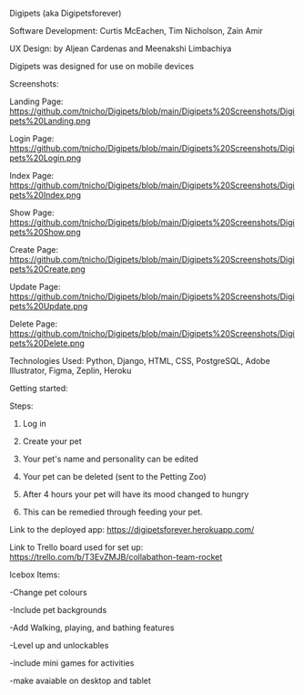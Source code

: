 Digipets (aka Digipetsforever)

Software Development: Curtis McEachen, Tim Nicholson, Zain Amir  

UX Design: by Aljean Cardenas and Meenakshi Limbachiya

Digipets was designed for use on mobile devices

Screenshots:

Landing Page: https://github.com/tnicho/Digipets/blob/main/Digipets%20Screenshots/Digipets%20Landing.png

Login Page: https://github.com/tnicho/Digipets/blob/main/Digipets%20Screenshots/Digipets%20Login.png

Index Page: https://github.com/tnicho/Digipets/blob/main/Digipets%20Screenshots/Digipets%20Index.png

Show Page: https://github.com/tnicho/Digipets/blob/main/Digipets%20Screenshots/Digipets%20Show.png

Create Page: https://github.com/tnicho/Digipets/blob/main/Digipets%20Screenshots/Digipets%20Create.png

Update Page: https://github.com/tnicho/Digipets/blob/main/Digipets%20Screenshots/Digipets%20Update.png

Delete Page: https://github.com/tnicho/Digipets/blob/main/Digipets%20Screenshots/Digipets%20Delete.png


Technologies Used: Python, Django, HTML, CSS, PostgreSQL, Adobe Illustrator, Figma, Zeplin, Heroku

Getting started:

Steps:

1) Log in

2) Create your pet

3) Your pet's name and personality can be edited

4) Your pet can be deleted (sent to the Petting Zoo)

5) After 4 hours your pet will have its mood changed to hungry

6) This can be remedied through feeding your pet.



Link to the deployed app: https://digipetsforever.herokuapp.com/

Link to Trello board used for set up: https://trello.com/b/T3EvZMJB/collabathon-team-rocket


Icebox Items:

-Change pet colours

-Include pet backgrounds

-Add Walking, playing, and bathing features

-Level up and unlockables

-include mini games for activities

-make avaiable on desktop and tablet



